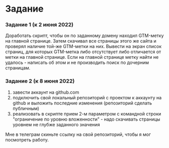 # Задание

### Задание 1 (к 2 июня 2022)
Доработать скрипт, чтобы он по заданному домену находил GTM-метку на главной странице.
Затем скачивал все страницы этого же сайта и проверял наличие той-же GTM-метки на них.
Вывести на экран список страниц, для которых GTM-метка либо отсутствует либо отличается от метки на главной странице.
Если на главной странице метку найти не удалось - написать об этом и не производить поиск по дочерним страницам.


### Задание 2 (к 8 июня 2022)
1. завести аккаунт на github.com
2. подключить свой локальный репозиторий с проектом к аккаунту на github и выложить последние изменения (репозиторий сделать публичным)
3. реализовать в скрипте прием 2-м параметром с командной строки "ограничение по уровню вложенности" - надо скачивать страницы уровнем не глубже заданного значения

Мне в телеграм скиньте ссылку на свой репозиторий, чтобы я мог посмотреть работу.
